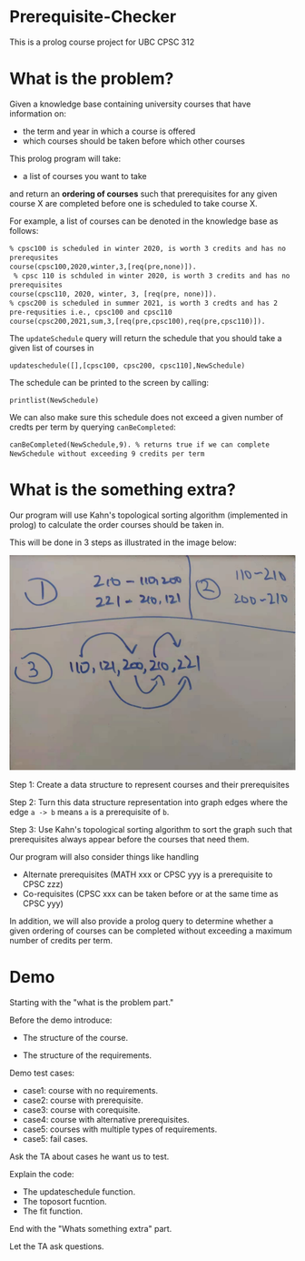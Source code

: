 # Prerequisite-Checker 

This is a prolog course project for UBC CPSC 312

# What is the problem?

Given a knowledge base containing university courses that have information on:

- the term and year in which a course is offered
- which courses should be taken before which other courses

This prolog program will take:

- a list of courses you want to take

and return an **ordering of courses** such that prerequisites for any given course X are completed before one is scheduled to take course X.

For example, a list of courses can be denoted in the knowledge base as follows:

```
% cpsc100 is scheduled in winter 2020, is worth 3 credits and has no prerequsites 
course(cpsc100,2020,winter,3,[req(pre,none)]). 
 % cpsc 110 is schduled in winter 2020, is worth 3 credits and has no prerequisites
course(cpsc110, 2020, winter, 3, [req(pre, none)]).
% cpsc200 is scheduled in summer 2021, is worth 3 credts and has 2 pre-requsities i.e., cpsc100 and cpsc110
course(cpsc200,2021,sum,3,[req(pre,cpsc100),req(pre,cpsc110)]). 
```

The ```updateSchedule``` query will return the schedule that you should take a given list of courses in

```
updateschedule([],[cpsc100, cpsc200, cpsc110],NewSchedule)
```

The schedule can be printed to the screen by calling:

```
printlist(NewSchedule)
```

We can also make sure this schedule does not exceed a given number of credts per term by querying ```canBeCompleted```:

```
canBeCompleted(NewSchedule,9). % returns true if we can complete NewSchedule without exceeding 9 credits per term
```
# What is the something extra?

Our program will use Kahn's topological sorting algorithm (implemented in prolog) to calculate the order courses should be taken in.

This will be done in 3 steps as illustrated in the image below:

![topoSort](./topoSort.jpeg)

Step 1: Create a data structure to represent courses and their prerequisites 

Step 2: Turn this data structure representation into graph edges where the edge ```a -> b``` means ```a``` is a prerequisite of ```b```.

Step 3: Use Kahn's topological sorting algorithm to sort the graph such that prerequisites always appear before the courses that need them.

Our program will also consider things like handling

- Alternate prerequisites (MATH xxx or CPSC yyy is a prerequisite to CPSC zzz)
- Co-requisites (CPSC xxx can be taken before or at the same time as CPSC yyy)

In addition, we will also provide a prolog query to determine whether a given ordering of courses can be completed without exceeding a maximum number of credits per term.

# Demo

Starting with the "what is the problem part."

Before the demo introduce:

- The structure of the course.
  
- The structure of the requirements.

Demo test cases:

- case1: course with no requirements.
- case2: course with prerequisite.
- case3: course with corequisite.
- case4: course with alternative prerequisites.
- case5: courses with multiple types of requirements.
- case5: fail cases.

Ask the TA about cases he want us to test.

Explain the code:

- The updateschedule function.
- The toposort fucntion.
- The fit function.

End with the "Whats something extra" part.

Let the TA ask questions.
  
